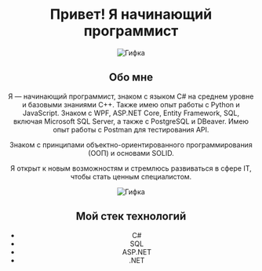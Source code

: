 <div align="center">

# Привет! Я начинающий программист

![Гифка](https://media1.tenor.com/m/9XqfLB9F06QAAAAd/aquarium.gif)

## Обо мне
Я — начинающий программист, знаком с языком C# на среднем уровне и базовыми знаниями C++. Также имею опыт работы с Python и JavaScript. Знаком с WPF, ASP.NET Core, Entity Framework, SQL, включая Microsoft SQL Server, а также с PostgreSQL и DBeaver. Имею опыт работы с Postman для тестирования API.

Знаком с принципами объектно-ориентированного программирования (ООП) и основами SOLID.

Я открыт к новым возможностям и стремлюсь развиваться в сфере IT, чтобы стать ценным специалистом.

![Гифка](https://media1.tenor.com/m/nl7nt5750PIAAAAC/aesthetic.gif)

## Мой стек технологий
- C#
- SQL
- ASP.NET
- .NET

</div>
